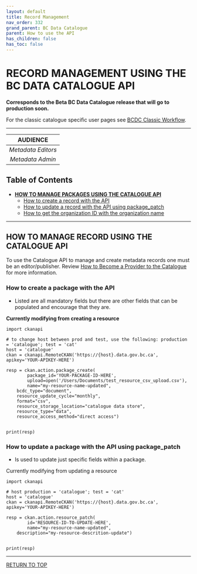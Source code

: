 ```yaml
---
layout: default
title: Record Management
nav_order: 332
grand_parent: BC Data Catalogue
parent: How to use the API
has_children: false
has_toc: false
---
```


# RECORD MANAGEMENT USING THE BC DATA CATALOGUE API

**Corresponds to the Beta BC Data Catalogue release that will go to production soon.**

For the classic catalogue specific user pages see [BCDC Classic Workflow](https://bcgov.github.io/data-publication/pages/dps_bcdc_classic_w.html).

-------------


|**AUDIENCE**|
|:---:|
| *Metadata Editors* |
| *Metadata Admin* |

## Table of Contents
+ [**HOW TO MANAGE PACKAGES USING THE CATALOGUE API**](#how-to-manage-packages-using-the-catalogue-api)
	+ [How to create a record with the API](#how-to-create-a-resource-with-the-api)
	+ [How to update a record with the API using package_patch](#how-to-update-a-resource-with-the-api-using-package_patch)
	+ [How to get the organization ID with the organization name](#how-to-get-the-organization-id-with-the-organization-name)

-----------------------

## HOW TO MANAGE RECORD USING THE CATALOGUE API
To use the Catalogue API to manage and create metadata records one must be an editor/publisher. Review [How to Become a Provider to the Catalogue](dps_bcdc_w.md#HOW-TO-BECOME-A-PROVIDER-TO-THE-CATALOGUE) for more information.

### How to create a package with the API

* Listed are all mandatory fields but there are other fields that can be populated and encourage that they are.

**Currently modifying from creating a resource**

```
import ckanapi

# to change host between prod and test, use the following: production = 'catalogue'; test = 'cat'
host = 'catalogue' 
ckan = ckanapi.RemoteCKAN('https://{host}.data.gov.bc.ca', apikey='YOUR-APIKEY-HERE')

resp = ckan.action.package_create(
        package_id='YOUR-PACKAGE-ID-HERE',
        upload=open('/Users/Documents/test_resource_csv_upload.csv'),
        name="my-resource-name-updated",
	bcdc_type="document",
	resource_update_cycle="monthly",
	format="csv",
	resource_storage_location="catalogue data store",
	resource_type="data",
	resource_access_method="direct access")


print(resp)
```
### How to update a package with the API using package_patch

* Is used to update just specific fields within a package.

Currently modifying from updating a resource

```
import ckanapi

# host production = 'catalogue'; test = 'cat'
host = 'catalogue' 
ckan = ckanapi.RemoteCKAN('https://{host}.data.gov.bc.ca', apikey='YOUR-APIKEY-HERE')

resp = ckan.action.resource_patch(
        id='RESOURCE-ID-TO-UPDATE-HERE',
        name="my-resource-name-updated",
	description="my-resource-descrition-update")


print(resp)
```

-------------------------------------------------------

[RETURN TO TOP][1]

[1]: #record-management-using-the-bc-data-catalogue-api
